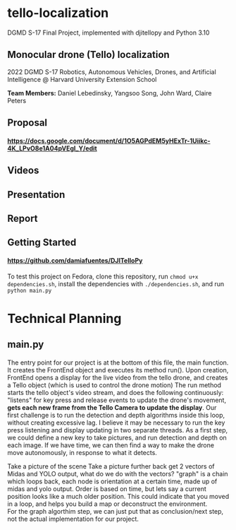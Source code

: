 # tello-localization
DGMD S-17 Final Project, implemented with djitellopy and Python 3.10
## Monocular drone (Tello) localization
2022 DGMD S-17 Robotics, Autonomous Vehicles, Drones, and Artificial Intelligence @ Harvard University Extension School

**Team Members:** Daniel Lebedinsky, Yangsoo Song, John Ward, Claire Peters


Proposal
---
#### https://docs.google.com/document/d/1O5AGPdEM5yHExTr-1Uiikc-4K_LPvO8e1A04pVEgl_Y/edit

Videos
---
#### 

Presentation
---
#### 

Report
---
#### 

Getting Started
---
#### https://github.com/damiafuentes/DJITelloPy
To test this project on Fedora, clone this repository, run `chmod u+x dependencies.sh`, install the dependencies with `./dependencies.sh`, and run `python main.py`

# Technical Planning

main.py
---
####
The entry point for our project is at the bottom of this file, the main function. It creates the FrontEnd object and executes its method run().
Upon creation, FrontEnd opens a display for the live video from the tello drone, and creates a Tello object (which is used to control the drone motion)
The run method starts the tello object's video stream, and does the following continuously: 
"listens" for key press and release events to update the drone's movement, **gets each new frame from the Tello Camera to update the display**. 
Our first challenge is to run the detection and depth algorithms inside this loop, without creating excessive lag. I believe it may be necessary to run the key press listening and display updating in two separate threads. As a first step, we could define a new key to take pictures, and run detection and depth on each image.
If we have time, we can then find a way to make the drone move autonomously, in response to what it detects.

Take a picture of the scene
Take a picture further back
get 2 vectors of Midas and YOLO output, what do we do with the vectors?
"graph" is a chain which loops back, each node is orientation at a certain time, made up of midas and yolo output. Order is based on time, but lets say a current position looks like a much older position. This could indicate that you moved in a loop, and helps you build a map or deconstruct the environment.  
For the graph algorthim step, we can just put that as conclusion/next step, not the actual implementation for our project. 